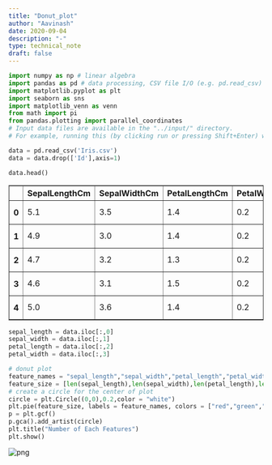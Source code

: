 ```yaml
---
title: "Donut_plot"
author: "Aavinash"
date: 2020-09-04
description: "-"
type: technical_note
draft: false
---
```


```python
import numpy as np # linear algebra
import pandas as pd # data processing, CSV file I/O (e.g. pd.read_csv)
import matplotlib.pyplot as plt
import seaborn as sns
import matplotlib_venn as venn
from math import pi
from pandas.plotting import parallel_coordinates
# Input data files are available in the "../input/" directory.
# For example, running this (by clicking run or pressing Shift+Enter) will list the files in the input director

```


```python
data = pd.read_csv('Iris.csv')
data = data.drop(['Id'],axis=1)
```


```python
data.head()
```




<div>
<style scoped>
    .dataframe tbody tr th:only-of-type {
        vertical-align: middle;
    }

    .dataframe tbody tr th {
        vertical-align: top;
    }

    .dataframe thead th {
        text-align: right;
    }
</style>
<table border="1" class="dataframe">
  <thead>
    <tr style="text-align: right;">
      <th></th>
      <th>SepalLengthCm</th>
      <th>SepalWidthCm</th>
      <th>PetalLengthCm</th>
      <th>PetalWidthCm</th>
      <th>Species</th>
    </tr>
  </thead>
  <tbody>
    <tr>
      <th>0</th>
      <td>5.1</td>
      <td>3.5</td>
      <td>1.4</td>
      <td>0.2</td>
      <td>Iris-setosa</td>
    </tr>
    <tr>
      <th>1</th>
      <td>4.9</td>
      <td>3.0</td>
      <td>1.4</td>
      <td>0.2</td>
      <td>Iris-setosa</td>
    </tr>
    <tr>
      <th>2</th>
      <td>4.7</td>
      <td>3.2</td>
      <td>1.3</td>
      <td>0.2</td>
      <td>Iris-setosa</td>
    </tr>
    <tr>
      <th>3</th>
      <td>4.6</td>
      <td>3.1</td>
      <td>1.5</td>
      <td>0.2</td>
      <td>Iris-setosa</td>
    </tr>
    <tr>
      <th>4</th>
      <td>5.0</td>
      <td>3.6</td>
      <td>1.4</td>
      <td>0.2</td>
      <td>Iris-setosa</td>
    </tr>
  </tbody>
</table>
</div>




```python
sepal_length = data.iloc[:,0]
sepal_width = data.iloc[:,1]
petal_length = data.iloc[:,2]
petal_width = data.iloc[:,3]
```


```python
# donut plot
feature_names = "sepal_length","sepal_width","petal_length","petal_width"
feature_size = [len(sepal_length),len(sepal_width),len(petal_length),len(petal_width)]
# create a circle for the center of plot
circle = plt.Circle((0,0),0.2,color = "white")
plt.pie(feature_size, labels = feature_names, colors = ["red","green","blue","cyan"] )
p = plt.gcf()
p.gca().add_artist(circle)
plt.title("Number of Each Features")
plt.show()

```


![png](Donut_plot_5_0.png)



```python

```
